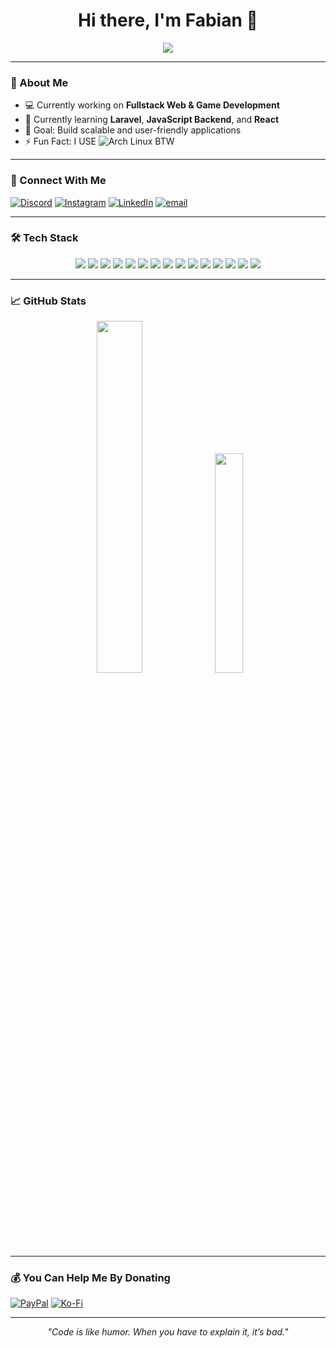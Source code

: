 <!-- Profil Readme -->
<h1 align="center">Hi there, I'm Fabian 👋</h1>

<p align="center">
  <img src="https://readme-typing-svg.demolab.com/?lines=Junior+Developer;Backend+%7C+Frontend+Enthusiast;Always+Learning+New+Things&center=true&width=500&height=50">
</p>

---

### 🚀 About Me
- 💻 Currently working on **Fullstack Web & Game Development**
- 🌱 Currently learning **Laravel**, **JavaScript Backend**, and **React**
- 🎯 Goal: Build scalable and user-friendly applications
- ⚡ Fun Fact: I USE ![Arch Linux](https://img.shields.io/badge/Arch_Linux-1793D1?style=flat&logo=arch-linux&logoColor=white) BTW

---

### 🔗 Connect With Me
[![Discord](https://img.shields.io/badge/Discord-%237289DA.svg?logo=discord&logoColor=white)](https://discord.gg/fabianoffical)
[![Instagram](https://img.shields.io/badge/Instagram-%23E4405F.svg?logo=Instagram&logoColor=white)](https://instagram.com/fabianofficial._)
[![LinkedIn](https://img.shields.io/badge/LinkedIn-%230077B5.svg?logo=linkedin&logoColor=white)](https://linkedin.com/in/FabianRizkyPratama)
[![email](https://img.shields.io/badge/Email-D14836?logo=gmail&logoColor=white)](mailto:fabian25march@gmail.com) 

---

### 🛠️ Tech Stack
<p align="center">
  <img src="https://img.shields.io/badge/PHP-777BB4?style=for-the-badge&logo=php&logoColor=white"/>
  <img src="https://img.shields.io/badge/Laravel-E74430?style=for-the-badge&logo=laravel&logoColor=white"/>
  <img src="https://img.shields.io/badge/JavaScript-F7DF1E?style=for-the-badge&logo=javascript&logoColor=black"/>
  <img src="https://img.shields.io/badge/React-20232A?style=for-the-badge&logo=react&logoColor=61DAFB"/>
  <img src="https://img.shields.io/badge/MySQL-005C84?style=for-the-badge&logo=mysql&logoColor=white"/>
  <img src="https://img.shields.io/badge/HTML5-E34F26?style=for-the-badge&logo=html5&logoColor=white"/>
  <img src="https://img.shields.io/badge/CSS3-1572B6?style=for-the-badge&logo=css3&logoColor=white"/>
  <img src="https://img.shields.io/badge/Go-00ADD8?style=for-the-badge&logo=go&logoColor=white"/>
  <img src="https://img.shields.io/badge/Godot-478CBF?style=for-the-badge&logo=godot-engine&logoColor=white"/>
  <img src="https://img.shields.io/badge/C%23-239120?style=for-the-badge&logo=c-sharp&logoColor=white"/>
  <img src="https://img.shields.io/badge/Unity-000000?style=for-the-badge&logo=unity&logoColor=white"/>
  <img src="https://img.shields.io/badge/NPM-CB3837?style=for-the-badge&logo=npm&logoColor=white"/>
  <img src="https://img.shields.io/badge/Apache-D22128?style=for-the-badge&logo=apache&logoColor=white"/>
  <img src="https://img.shields.io/badge/Figma-F24E1E?style=for-the-badge&logo=figma&logoColor=white"/>
  <img src="https://img.shields.io/badge/Git-F05032?style=for-the-badge&logo=git&logoColor=white"/>
</p>

---

### 📈 GitHub Stats
<p align="center">
  <img src="https://github-readme-stats.vercel.app/api?username=SukaMCD&theme=dark&hide_border=false&include_all_commits=false&count_private=false" width="38%" />
  <img src="https://github-readme-stats.vercel.app/api/top-langs/?username=SukaMCD&theme=dark&hide_border=false&include_all_commits=false&count_private=false&layout=compact" width="30%" />
</p>

---

### 💰 You Can Help Me By Donating
[![PayPal](https://img.shields.io/badge/PayPal-00457C?style=for-the-badge&logo=paypal&logoColor=white)](https://paypal.me/FabianRizkyPratama)
[![Ko-Fi](https://img.shields.io/badge/Ko--fi-F16061?style=for-the-badge&logo=ko-fi&logoColor=white)](https://ko-fi.com/SukaMCD) 

---

<p align="center">
  <i>"Code is like humor. When you have to explain it, it’s bad."</i>
</p>
